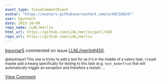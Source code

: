```yaml
---
event_type: IssueCommentEvent
avatar: "https://avatars.githubusercontent.com/u/49216024?"
user: bgunnar5
date: 2023-10-09
repo_name: LLNL/merlin
html_url: https://github.com/LLNL/merlin/pull/450
repo_url: https://github.com/LLNL/merlin
---
```


<a href='https://github.com/bgunnar5' target='_blank'>bgunnar5</a> commented on issue <a href='https://github.com/LLNL/merlin/pull/450' target='_blank'>LLNL/merlin#450</a>.

<small>@doutriaux1 This one is tricky to add a test for as it's in the middle of a celery task. I could maybe add a kwarg specifically for testing to this task (e.g. `test_mode=True`) that will automatically trigger an exception and therefore a restart....</small>

<a href='https://github.com/LLNL/merlin/pull/450' target='_blank'>View Comment</a>